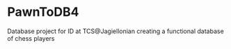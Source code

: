 # PawnToDB4
Database project for ID at TCS@Jagiellonian creating a functional database of chess players

